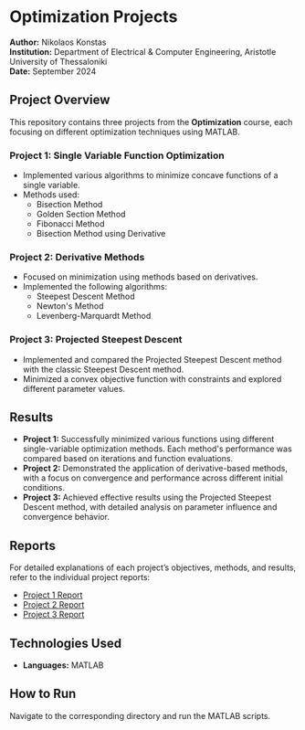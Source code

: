 # Optimization Projects

**Author:** Nikolaos Konstas  
**Institution:** Department of Electrical & Computer Engineering, Aristotle University of Thessaloniki  
**Date:** September 2024  

## Project Overview

This repository contains three projects from the **Optimization** course, each focusing on different optimization techniques using MATLAB.

### Project 1: Single Variable Function Optimization
- Implemented various algorithms to minimize concave functions of a single variable.
- Methods used:
  - Bisection Method
  - Golden Section Method
  - Fibonacci Method
  - Bisection Method using Derivative

### Project 2: Derivative Methods
- Focused on minimization using methods based on derivatives.
- Implemented the following algorithms:
  - Steepest Descent Method
  - Newton's Method
  - Levenberg-Marquardt Method

### Project 3: Projected Steepest Descent
- Implemented and compared the Projected Steepest Descent method with the classic Steepest Descent method.
- Minimized a convex objective function with constraints and explored different parameter values.

## Results

- **Project 1:** Successfully minimized various functions using different single-variable optimization methods. Each method's performance was compared based on iterations and function evaluations.
- **Project 2:** Demonstrated the application of derivative-based methods, with a focus on convergence and performance across different initial conditions.
- **Project 3:** Achieved effective results using the Projected Steepest Descent method, with detailed analysis on parameter influence and convergence behavior.

## Reports

For detailed explanations of each project’s objectives, methods, and results, refer to the individual project reports:
- [Project 1 Report](Project%201%20-%20Single%20Variable%20Function/Report1.pdf)
- [Project 2 Report](Project%202%20-%20Derivative%20Methods/Report2.pdf)
- [Project 3 Report](Project%203%20-%20Projected%20Steepest%20Descent/Report3.pdf)

## Technologies Used

- **Languages:** MATLAB  

## How to Run

Navigate to the corresponding directory and run the MATLAB scripts.
